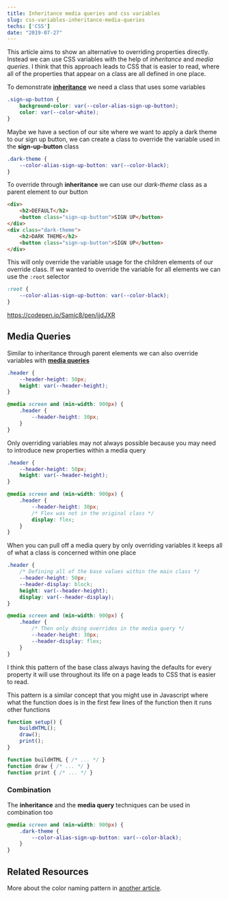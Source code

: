 ```yaml
---
title: Inheritance media queries and css variables
slug: css-variables-inheritance-media-queries
techs: ['CSS']
date: "2019-07-27"
---
```


This article aims to show an alternative to overriding properties directly. Instead we can use CSS variables with the help of *inheritance* and *media queries*. I think that this approach leads to CSS that is easier to read, where all of the properties that appear on a class are all defined in one place.

To demonstrate [**inheritance**](https://developer.mozilla.org/en-US/docs/Web/CSS/Using_CSS_custom_properties#Inheritance_of_custom_properties) we need a class that uses some variables 
```css
.sign-up-button {
    background-color: var(--color-alias-sign-up-button);
    color: var(--color-white);
}
```

Maybe we have a section of our site where we want to apply a dark theme to our sign up button, we can create a class to override the variable used in the **sign-up-button** class

```css
.dark-theme {
    --color-alias-sign-up-button: var(--color-black);
}
```

To override through **inheritance** we can use our *dark-theme* class as a parent element to our button

```html
<div>
    <h2>DEFAULT</h2>
    <button class="sign-up-button">SIGN UP</button>
</div>
<div class="dark-theme">
    <h2>DARK THEME</h2>
    <button class="sign-up-button">SIGN UP</button>
</div>
```
This will only override the variable usage for the children elements of our override class. If we wanted to override the variable for all elements we can use the `:root` selector
```css
:root {
    --color-alias-sign-up-button: var(--color-black);
}
```
https://codepen.io/Samic8/pen/jjdJXR


## Media Queries 

Similar to inheritance through parent elements we can also override variables with [**media queries**](https://developer.mozilla.org/en-US/docs/Web/CSS/Media_Queries/Using_media_queries)

```css
.header {
    --header-height: 50px;
    height: var(--header-height);
}

@media screen and (min-width: 900px) {
    .header {
        --header-height: 30px;
    }
}
```

Only overriding variables may not always possible because you may need to introduce new properties within a media query
```css
.header {
    --header-height: 50px;
    height: var(--header-height);
}

@media screen and (min-width: 900px) {
    .header {
        --header-height: 30px;
        /* Flex was not in the original class */
        display: flex;
    }
}
```

When you can pull off a media query by only overriding variables it keeps all of what a class is concerned within one place

```css
.header {
    /* Defining all of the base values within the main class */
    --header-height: 50px;
    --header-display: block;
    height: var(--header-height);
    display: var(--header-display);
}

@media screen and (min-width: 900px) {
    .header {
        /* Then only doing overrides in the media query */
        --header-height: 30px;
        --header-display: flex;
    }
}
```

I think this pattern of the base class always having the defaults for every property it will use throughout its life on a page leads to CSS that is easier to read.

This pattern is a similar concept that you might use in Javascript where what the function does is in the first few lines of the function then it runs other functions

```js
function setup() {
    buildHTML();
    draw();
    print();
}

function buildHTML { /* ... */ }
function draw { /* ... */ }
function print { /* ... */ }
```

### Combination
The **inheritance** and the **media query** techniques can be used in combination too

```css
@media screen and (min-width: 900px) {
    .dark-theme {
        --color-alias-sign-up-button: var(--color-black);
    }
}
```

## Related Resources
More about the color naming pattern in [another article](./color-system).